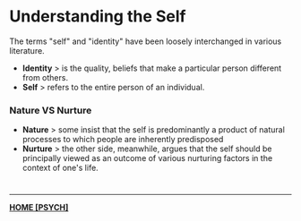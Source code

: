 # Understanding the Self
The terms "self" and "identity" have been loosely interchanged in various literature.
- **Identity** > is the quality, beliefs that make a particular person different from others.
- **Self** > refers to the entire person of an individual.

### Nature VS Nurture
- **Nature** > some insist that the self is predominantly a product of natural processes to which people are inherently predisposed
- **Nurture** > the other side, meanwhile, argues that the self should be principally viewed as an outcome of various nurturing factors in the context of one's life.

# 
---
**[HOME [PSYCH]](PSYCH101.md)**